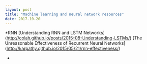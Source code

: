 ```yaml
---
layout: post
title: "Machine learning and neural network resources"
date: 2017-10-20
---
```



*RNN
[Understanding RNN and LSTM Networks] (http://colah.github.io/posts/2015-08-Understanding-LSTMs/)
[The Unreasonable Effectiveness of Recurrent Neural Networks] (http://karpathy.github.io/2015/05/21/rnn-effectiveness/)


*

